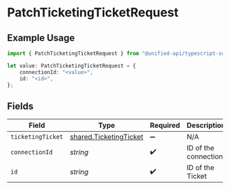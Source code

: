# PatchTicketingTicketRequest

## Example Usage

```typescript
import { PatchTicketingTicketRequest } from "@unified-api/typescript-sdk/sdk/models/operations";

let value: PatchTicketingTicketRequest = {
    connectionId: "<value>",
    id: "<id>",
};
```

## Fields

| Field                                                                   | Type                                                                    | Required                                                                | Description                                                             |
| ----------------------------------------------------------------------- | ----------------------------------------------------------------------- | ----------------------------------------------------------------------- | ----------------------------------------------------------------------- |
| `ticketingTicket`                                                       | [shared.TicketingTicket](../../../sdk/models/shared/ticketingticket.md) | :heavy_minus_sign:                                                      | N/A                                                                     |
| `connectionId`                                                          | *string*                                                                | :heavy_check_mark:                                                      | ID of the connection                                                    |
| `id`                                                                    | *string*                                                                | :heavy_check_mark:                                                      | ID of the Ticket                                                        |